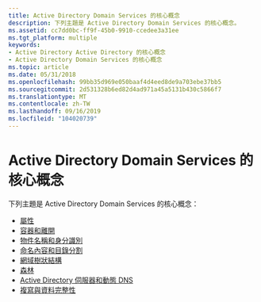 ```yaml
---
title: Active Directory Domain Services 的核心概念
description: 下列主題是 Active Directory Domain Services 的核心概念。
ms.assetid: cc7dd0bc-ff9f-45b0-9910-ccedee3a31ee
ms.tgt_platform: multiple
keywords:
- Active Directory Active Directory 的核心概念
- Active Directory Domain Services 的核心概念
ms.topic: article
ms.date: 05/31/2018
ms.openlocfilehash: 99bb35d969e050baaf4d4eed8de9a703ebe37bb5
ms.sourcegitcommit: 2d531328b6ed82d4ad971a45a5131b430c5866f7
ms.translationtype: MT
ms.contentlocale: zh-TW
ms.lasthandoff: 09/16/2019
ms.locfileid: "104020739"
---
```

# <a name="core-concepts-of-active-directory-domain-services"></a>Active Directory Domain Services 的核心概念

下列主題是 Active Directory Domain Services 的核心概念：

-   [屬性](attributes.md)
-   [容器和離開](containers-and-leaves.md)
-   [物件名稱和身分識別](object-names-and-identities.md)
-   [命名內容和目錄分割](naming-contexts-and-partitions.md)
-   [網域樹狀結構](domain-trees.md)
-   [森林](forests.md)
-   [Active Directory 伺服器和動態 DNS](active-directory-servers-and-dynamic-dns.md)
-   [複寫與資料完整性](replication-and-data-integrity.md)

 

 




